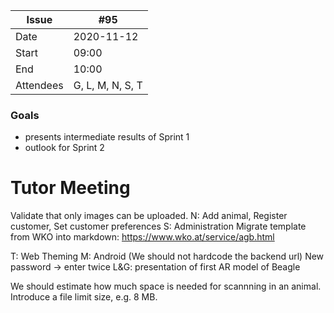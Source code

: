 
| Issue| #95 |
| ------ | ------ |
| Date | 2020-11-12 |
| Start | 09:00 |
| End | 10:00 |
| Attendees | G, L, M, N, S, T |

### Goals
- presents intermediate results of Sprint 1
- outlook for Sprint 2

# Tutor Meeting

Validate that only images can be uploaded.
N: Add animal, Register customer, Set customer preferences
S: Administration
Migrate template from WKO into markdown: https://www.wko.at/service/agb.html

T: Web Theming
M: Android (We should not hardcode the backend url)
New password -> enter twice
L&G: presentation of first AR model of Beagle

We should estimate how much space is needed for scannning in an animal. Introduce a file limit size, e.g. 8 MB.
